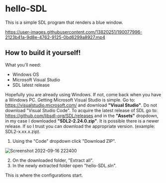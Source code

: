 # hello-SDL

This is a simple SDL program that renders a blue window.

https://user-images.githubusercontent.com/13820251/190077996-2123b41a-9d8e-4762-9125-0bd6299a8927.mp4

## How to build it yourself!

What you'll need:
- Windows OS
- Microsoft Visual Studio
- SDL latest release

Hopefully you are already using Windows. If not, come back when you have a Windows PC. Getting Microsoft Visual Studio is simple. Go to: https://visualstudio.microsoft.com/ and download **"Visual Studio"**. Do not download "Visual Studio Code". To acquire the latest release of SDL go to: https://github.com/libsdl-org/SDL/releases and in the **"Assets"** dropdown, in my case I downloaded **"SDL2-2.24.0.zip"**. It is possible there is a newer release. If so I trust you can download the appropriate version. (example: SDL2-x.xx.x.zip). 

1. Using the "Code" dropdown click "Download ZIP".

![Screenshot 2022-09-16 222400](https://user-images.githubusercontent.com/13820251/190836906-3351084e-cf99-41b4-83bf-ad80c9dac145.png)

2. On the downloaded folder, "Extract all".
3. In the newly extracted folder open "hello-SDL.sln".

This is where the configurations start.

